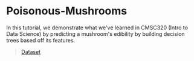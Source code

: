 # Poisonous-Mushrooms

In this tutorial, we demonstrate what we've learned in CMSC320 (Intro to Data Science) by predicting a mushroom's edibility by building decision trees based off its features.
> [Dataset](https://www.kaggle.com/uciml/mushroom-classification)
